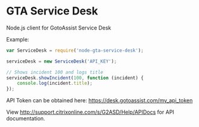 # GTA Service Desk
Node.js client for GotoAssist Service Desk

Example:

```javascript
var ServiceDesk = require('node-gta-service-desk');

serviceDesk = new ServiceDesk('API_KEY');

// Shows incident 100 and logs title
serviceDesk.showIncident(100, function (incident) {
    console.log(incident.title);
});

```

API Token can be obtained here:
https://desk.gotoassist.com/my_api_token

View http://support.citrixonline.com/s/G2ASD/Help/APIDocs for API documentation.